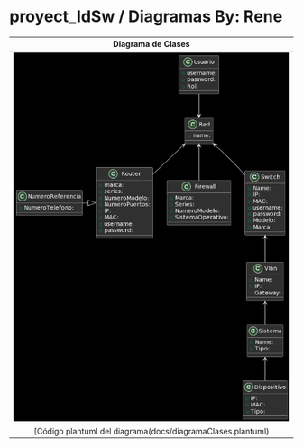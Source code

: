 # proyect_IdSw / Diagramas By: Rene

|Diagrama de Clases|
|:-:|
|![Imagen](images/diagramaClasesV1.0.png)|
|[Código plantuml del diagrama(docs/diagramaClases.plantuml)|
